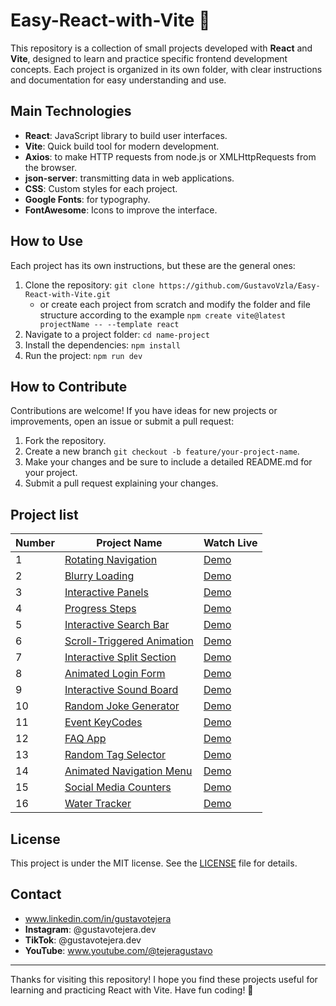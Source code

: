 # Easy-React-with-Vite 🚀

This repository is a collection of small projects developed with **React** and **Vite**, designed to learn and practice specific frontend development concepts. Each project is organized in its own folder, with clear instructions and documentation for easy understanding and use.

## Main Technologies

- **React**: JavaScript library to build user interfaces.
- **Vite**: Quick build tool for modern development.
- **Axios**: to make HTTP requests from node.js or XMLHttpRequests from the browser.
- **json-server**: transmitting data in web applications.
- **CSS**: Custom styles for each project.
- **Google Fonts**: for typography.
- **FontAwesome**: Icons to improve the interface.

## How to Use

Each project has its own instructions, but these are the general ones:

1. Clone the repository: `git clone https://github.com/GustavoVzla/Easy-React-with-Vite.git`
   - or create each project from scratch and modify the folder and file structure according to the example `npm create vite@latest projectName -- --template react`
2. Navigate to a project folder: `cd name-project`
3. Install the dependencies: `npm install`
4. Run the project: `npm run dev`

## How to Contribute

Contributions are welcome! If you have ideas for new projects or improvements, open an issue or submit a pull request:

1. Fork the repository.
2. Create a new branch `git checkout -b feature/your-project-name`.
3. Make your changes and be sure to include a detailed README.md for your project.
4. Submit a pull request explaining your changes.

## Project list

| Number | Project Name                                             | Watch Live                                               |
| ------ | -------------------------------------------------------- | -------------------------------------------------------- |
| 1      | [Rotating Navigation](rotating-navigation)               | [Demo](https://rotating-navigation-zeta.vercel.app/)     |
| 2      | [Blurry Loading](blurry-loading)                         | [Demo](https://blurry-loading-delta.vercel.app/)         |
| 3      | [Interactive Panels](interactive-panels)                 | [Demo](https://interactive-panels.vercel.app/)           |
| 4      | [Progress Steps](progress-steps)                         | [Demo](https://progress-steps-psi.vercel.app/)           |
| 5      | [Interactive Search Bar](interactive-search-bar)         | [Demo](https://interactive-search-bar.vercel.app/)       |
| 6      | [Scroll-Triggered Animation](scroll-triggered-animation) | [Demo](https://scroll-triggered-animation.vercel.app/)   |
| 7      | [Interactive Split Section](interactive-split-section)   | [Demo](https://interactive-split-section.vercel.app/)    |
| 8      | [Animated Login Form](animated-login-form)               | [Demo](https://animated-login-form-ten.vercel.app/)      |
| 9      | [Interactive Sound Board](interactive-sound-board)       | [Demo](https://interactive-sound-board.vercel.app/)      |
| 10     | [Random Joke Generator](random-joke-generator)           | [Demo](https://random-joke-generator-brown.vercel.app/)  |
| 11     | [Event KeyCodes](event-keycodes)                         | [Demo](https://event-keycodes-brown.vercel.app/)         |
| 12     | [FAQ App](faq-app)                                       | [Demo](https://faq-app-rose.vercel.app/)                 |
| 13     | [Random Tag Selector](random-tag-selector)               | [Demo](https://random-tag-selector.vercel.app/)          |
| 14     | [Animated Navigation Menu](animated-navigation-menu)     | [Demo](https://animated-navigation-menu-six.vercel.app/) |
| 15     | [Social Media Counters](social-media-counters)           | [Demo](https://social-media-counters-beta.vercel.app/)   |
| 16     | [Water Tracker](water-tracker)                           | [Demo](https://water-tracker-beryl-theta.vercel.app/)    |

## License

This project is under the MIT license. See the [LICENSE](LICENSE) file for details.

## Contact

- www.linkedin.com/in/gustavotejera
- **Instagram**: @gustavotejera.dev
- **TikTok**: @gustavotejera.dev
- **YouTube**: www.youtube.com/@tejeragustavo

---

Thanks for visiting this repository! I hope you find these projects useful for learning and practicing React with Vite. Have fun coding! 🚀
